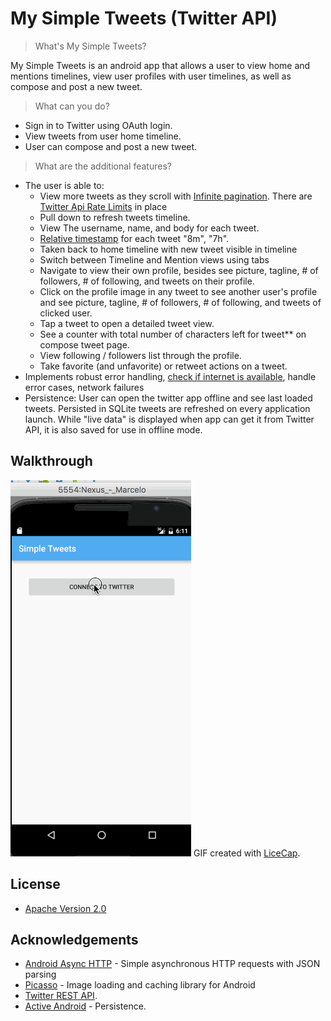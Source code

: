 # My Simple Tweets (Twitter API)

> What's My Simple Tweets?

My Simple Tweets is an android app that allows a user to view home and mentions timelines, view user profiles with user timelines, as well as compose and post a new tweet.

> What can you do?

* Sign in to Twitter using OAuth login.
* View tweets from user home timeline.
* User can compose and post a new tweet.

> What are the additional features?

* The user is able to:
    - View more tweets as they scroll with [Infinite pagination](http://guides.codepath.com/android/Endless-Scrolling-with-AdapterViews). There are [Twitter Api Rate Limits](https://dev.twitter.com/rest/public/rate-limiting) in place
    - Pull down to refresh tweets timeline.
    - View The username, name, and body for each tweet.
    - [Relative timestamp](https://gist.github.com/nesquena/f786232f5ef72f6e10a7) for each tweet "8m", "7h".
    - Taken back to home timeline with new tweet visible in timeline
    - Switch between Timeline and Mention views using tabs
    - Navigate to view their own profile, besides see picture, tagline, # of followers, # of following, and tweets on their profile.
    - Click on the profile image in any tweet to see another user's profile and see picture, tagline, # of followers, # of following, and tweets of clicked user.
    - Tap a tweet to open a detailed tweet view.
    - See a counter with total number of characters left for tweet** on compose tweet page.
    - View following / followers list through the profile.
    - Take favorite (and unfavorite) or retweet actions on a tweet.
* Implements robust error handling, [check if internet is available](http://guides.codepath.com/android/Sending-and-Managing-Network-Requests#checking-for-network-connectivity), handle error cases, network failures
* Persistence: User can open the twitter app offline and see last loaded tweets. Persisted in SQLite tweets are refreshed on every application launch. While "live data" is displayed when app can get it from Twitter API, it is also saved for use in offline mode.

## Walkthrough
![Video Walkthrough](SimpleTweets.gif)
GIF created with [LiceCap](http://www.cockos.com/licecap/).

## License
* [Apache Version 2.0](http://www.apache.org/licenses/LICENSE-2.0.html)

## Acknowledgements
* [Android Async HTTP](https://github.com/loopj/android-async-http) - Simple asynchronous HTTP requests with JSON parsing
* [Picasso](http://square.github.io/picasso/) - Image loading and caching library for Android
* [Twitter REST API](https://dev.twitter.com/rest/public).
* [Active Android](http://www.activeandroid.com/) -  Persistence. 